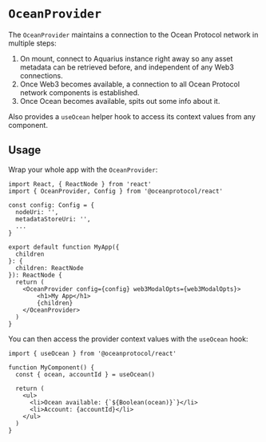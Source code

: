# `OceanProvider`

The `OceanProvider` maintains a connection to the Ocean Protocol network in multiple steps:

1. On mount, connect to Aquarius instance right away so any asset metadata can be retrieved before, and independent of any Web3 connections.
2. Once Web3 becomes available, a connection to all Ocean Protocol network components is established.
3. Once Ocean becomes available, spits out some info about it.

Also provides a `useOcean` helper hook to access its context values from any component.

## Usage

Wrap your whole app with the `OceanProvider`:

```tsx
import React, { ReactNode } from 'react'
import { OceanProvider, Config } from '@oceanprotocol/react'

const config: Config = {
  nodeUri: '',
  metadataStoreUri: '',
  ...
}

export default function MyApp({
  children
}: {
  children: ReactNode
}): ReactNode {
  return (
    <OceanProvider config={config} web3ModalOpts={web3ModalOpts}>
        <h1>My App</h1>
        {children}
    </OceanProvider>
  )
}
```

You can then access the provider context values with the `useOcean` hook:

```tsx
import { useOcean } from '@oceanprotocol/react'

function MyComponent() {
  const { ocean, accountId } = useOcean()

  return (
    <ul>
      <li>Ocean available: {`${Boolean(ocean)}`}</li>
      <li>Account: {accountId}</li>
    </ul>
  )
}
```
